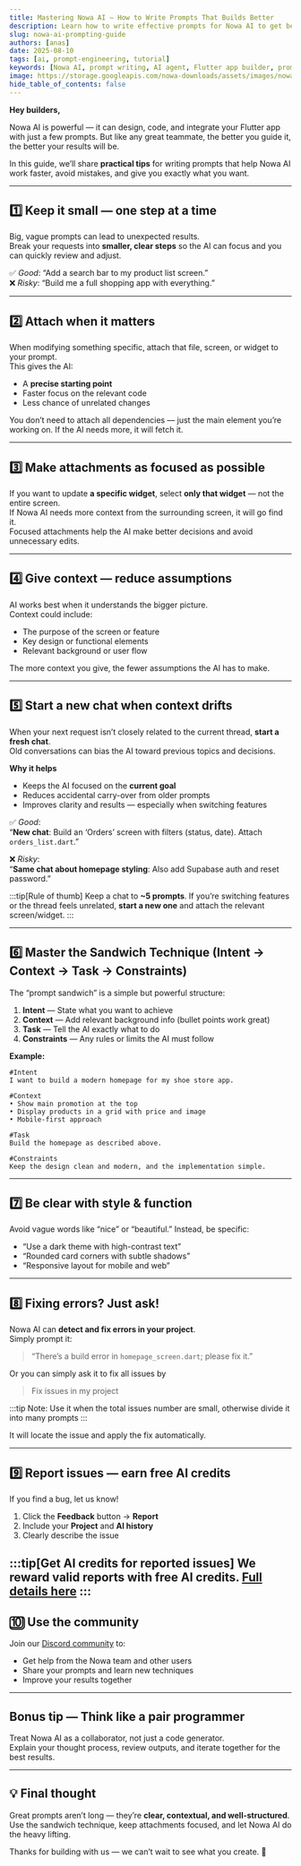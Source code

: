 ```yaml
---
title: Mastering Nowa AI — How to Write Prompts That Builds Better
description: Learn how to write effective prompts for Nowa AI to get better results when building apps.
slug: nowa-ai-prompting-guide
authors: [anas]
date: 2025-08-10
tags: [ai, prompt-engineering, tutorial]
keywords: [Nowa AI, prompt writing, AI agent, Flutter app builder, prompt sandwich, Nowa tips]
image: https://storage.googleapis.com/nowa-downloads/assets/images/nowa-ai-prompting-guide-banner.png
hide_table_of_contents: false
---
```


**Hey builders,**

Nowa AI is powerful — it can design, code, and integrate your Flutter app with just a few prompts. But like any great teammate, the better you guide it, the better your results will be.

In this guide, we’ll share **practical tips** for writing prompts that help Nowa AI work faster, avoid mistakes, and give you exactly what you want.

<!-- truncate -->

---

## 1️⃣ Keep it small — one step at a time

Big, vague prompts can lead to unexpected results.  
Break your requests into **smaller, clear steps** so the AI can focus and you can quickly review and adjust.

✅ *Good*: “Add a search bar to my product list screen.”  
❌ *Risky*: “Build me a full shopping app with everything.”

---

## 2️⃣ Attach when it matters

When modifying something specific, attach that file, screen, or widget to your prompt.  
This gives the AI:
- A **precise starting point**
- Faster focus on the relevant code
- Less chance of unrelated changes

You don’t need to attach all dependencies — just the main element you’re working on. If the AI needs more, it will fetch it.

---

## 3️⃣ Make attachments as focused as possible

If you want to update **a specific widget**, select **only that widget** — not the entire screen.  
If Nowa AI needs more context from the surrounding screen, it will go find it.  
Focused attachments help the AI make better decisions and avoid unnecessary edits.

---

## 4️⃣ Give context — reduce assumptions

AI works best when it understands the bigger picture.  
Context could include:
- The purpose of the screen or feature
- Key design or functional elements
- Relevant background or user flow

The more context you give, the fewer assumptions the AI has to make.

---

## 5️⃣ Start a new chat when context drifts

When your next request isn’t closely related to the current thread, **start a fresh chat**.  
Old conversations can bias the AI toward previous topics and decisions.

**Why it helps**
- Keeps the AI focused on the **current goal**
- Reduces accidental carry-over from older prompts
- Improves clarity and results — especially when switching features

✅ *Good*:  
“**New chat**: Build an ‘Orders’ screen with filters (status, date). Attach `orders_list.dart`.”  

❌ *Risky*:  
“**Same chat about homepage styling**: Also add Supabase auth and reset password.”

:::tip[Rule of thumb]
Keep a chat to **~5 prompts**. If you’re switching features or the thread feels unrelated, **start a new one** and attach the relevant screen/widget.
:::

---

## 6️⃣ Master the Sandwich Technique (Intent → Context → Task → Constraints)

The “prompt sandwich” is a simple but powerful structure:

1. **Intent** — State what you want to achieve  
2. **Context** — Add relevant background info (bullet points work great)  
3. **Task** — Tell the AI exactly what to do  
4. **Constraints** — Any rules or limits the AI must follow

**Example:**
```
#Intent
I want to build a modern homepage for my shoe store app.

#Context
• Show main promotion at the top
• Display products in a grid with price and image
• Mobile-first approach

#Task
Build the homepage as described above.

#Constraints
Keep the design clean and modern, and the implementation simple.
```

---

## 7️⃣ Be clear with style & function

Avoid vague words like “nice” or “beautiful.” Instead, be specific:
- “Use a dark theme with high-contrast text”
- “Rounded card corners with subtle shadows”
- “Responsive layout for mobile and web”

---

## 8️⃣ Fixing errors? Just ask!

Nowa AI can **detect and fix errors in your project**.  
Simply prompt it:
> “There’s a build error in `homepage_screen.dart`; please fix it.”

Or you can simply ask it to fix all issues by
> Fix issues in my project

:::tip
Note: Use it when the total issues number are small, otherwise divide it into many prompts
:::

It will locate the issue and apply the fix automatically.

---

## 9️⃣ Report issues — earn free AI credits

If you find a bug, let us know!  
1. Click the **Feedback** button → **Report**  
2. Include your **Project** and **AI history**  
3. Clearly describe the issue

:::tip[Get AI credits for reported issues]
We reward **valid reports** with free AI credits. [Full details here](./report-bugs.md)
:::
---

## 🔟 Use the community

Join our [Discord community](https://discord.gg/ByKfn3H7gX) to:
- Get help from the Nowa team and other users
- Share your prompts and learn new techniques
- Improve your results together

---

## Bonus tip — Think like a pair programmer

Treat Nowa AI as a collaborator, not just a code generator.  
Explain your thought process, review outputs, and iterate together for the best results.

---

## 💡 **Final thought**

Great prompts aren’t long — they’re **clear, contextual, and well-structured**. Use the sandwich technique, keep attachments focused, and let Nowa AI do the heavy lifting.

Thanks for building with us — we can’t wait to see what you create. 💙
